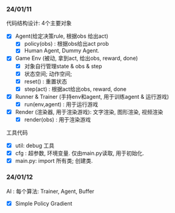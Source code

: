 ### 24/01/11
代码结构设计: 4个主要对象
- [x] Agent(给定决策rule, 根据obs 给出act)
  - [x] policy(obs) : 根据obs给出act prob
  - [x] Human Agent, Dummy Agent. 
- [x] Game Env (被动, 拿到act, 给出obs, reward, done)  
  - [x] 对象自行管理state & obs & step
  - [x] 状态空间; 动作空间; 
  - [x] reset() : 重置状态
  - [x] step(act) : 根据act给出obs, reward, done
- [x] Runner & Trainer (手持env和agent, 用于训练agent & 运行游戏)
  - [x] run(env,agent) : 用于运行游戏
- [x] Render (渲染器, 用于渲染游戏): 文字渲染, 图形渲染, 视频渲染
  - [x] render(obs) : 用于渲染游戏

工具代码
- [x] util: debug 工具
- [x] cfg : 超参数, 环境变量. 仅由main.py读取, 用于初始化.
- [x] main.py: import 所有类; 创建类.

### 24/01/12
AI :
每个算法: Trainer, Agent, Buffer
- [x] Simple Policy Gradient
